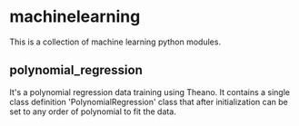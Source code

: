 # machinelearning
This is a collection of machine learning python modules.

polynomial_regression
---------------------
It's a polynomial regression data training using Theano. It contains a single class definition 'PolynomialRegression' class that after initialization can be set to any order of polynomial to fit the data.

